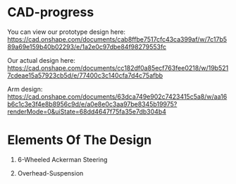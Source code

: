 # CAD-progress
You can view our prototype design here:
https://cad.onshape.com/documents/cab8ffbe7517cfc43ca399af/w/7c17b589a69e159b40b02293/e/1a2e0c97dbe84f98279553fc

Our actual design here:
https://cad.onshape.com/documents/cc182df0a85ecf763fee0218/w/19b5217cdeae15a57923cb5d/e/77400c3c140cfa7d4c75afbb

Arm design:
https://cad.onshape.com/documents/63dca749e902c7423415c5a8/w/aa16b6c1c3e3f4e8b8956c9d/e/a0e8e0c3aa97be8345b19975?renderMode=0&uiState=68dd4647f75fa35e7db304b4
# Elements Of The Design

1. 6-Wheeled Ackerman Steering

2. Overhead-Suspension
